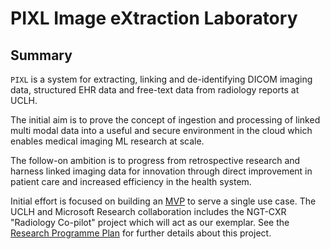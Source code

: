 # PIXL Image eXtraction Laboratory

## Summary

`PIXL` is a system for extracting, linking and de-identifying DICOM imaging data, structured EHR data and free-text data from radiology reports at UCLH.

The initial aim is to prove the concept of ingestion and processing of linked multi modal data into a useful and secure environment in the cloud which enables medical imaging ML research at scale.

The follow-on ambition is to progress from retrospective research and harness linked imaging data for innovation through direct improvement in patient care and increased efficiency in the health system.

Initial effort is focused on building an [MVP](MVP.md) to serve a single use case.
The UCLH and Microsoft Research collaboration includes the NGT-CXR "Radiology Co-pilot" project which will act as our exemplar. See the [Research Programme Plan](./Referenced_notes/UCLH_MSR_Research_Programme_Plan_COPY_12_09_2022.docx) for further details about this project.

